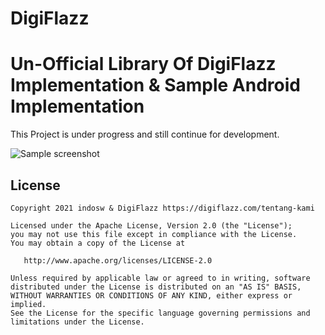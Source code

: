 # DigiFlazz

# Un-Official Library Of DigiFlazz Implementation & Sample Android Implementation

This Project is under progress and still continue for development.

![Sample screenshot](https://digiflazz.com/images/logo/main.png)

## License

    Copyright 2021 indosw & DigiFlazz https://digiflazz.com/tentang-kami

    Licensed under the Apache License, Version 2.0 (the "License");
    you may not use this file except in compliance with the License.
    You may obtain a copy of the License at

       http://www.apache.org/licenses/LICENSE-2.0

    Unless required by applicable law or agreed to in writing, software
    distributed under the License is distributed on an "AS IS" BASIS,
    WITHOUT WARRANTIES OR CONDITIONS OF ANY KIND, either express or implied.
    See the License for the specific language governing permissions and
    limitations under the License.

